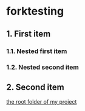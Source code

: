 # forktesting

## 1. First item

### 1.1. Nested first item

### 1.2. Nested second item

## 2. Second item

[the root folder of my project](../../)
